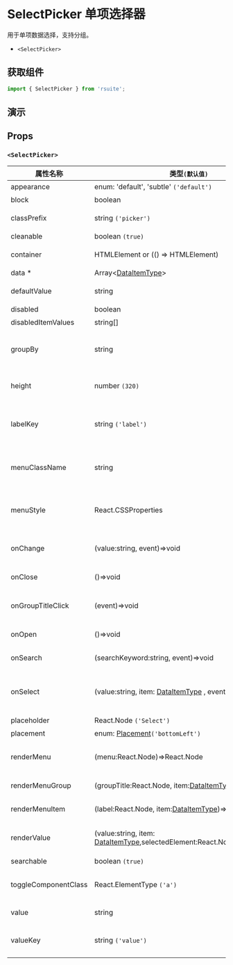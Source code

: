 # SelectPicker 单项选择器

用于单项数据选择，支持分组。

* `<SelectPicker>`

## 获取组件

```js
import { SelectPicker } from 'rsuite';
```

## 演示

<!--{demo}-->

## Props

### `<SelectPicker>`

| 属性名称             | 类型`(默认值)`                                                                      | 描述                                 |
| -------------------- | ----------------------------------------------------------------------------------- | ------------------------------------ |
| appearance           | enum: 'default', 'subtle' `('default')`                                             | 设置外观                             |
| block                | boolean                                                                             | 堵塞整行                             |
| classPrefix          | string `('picker')`                                                                 | 组件 CSS 类的前缀                    |
| cleanable            | boolean `(true)`                                                                    | 可以清除                             |
| container            | HTMLElement or (() => HTMLElement)                                                  | 设置渲染的容器                       |
| data \*              | Array&lt;[DataItemType](#types)&gt;                                                 | 组件数据                             |
| defaultValue         | string                                                                              | 设置默认值 `非受控`                  |
| disabled             | boolean                                                                             | 禁用组件                             |
| disabledItemValues   | string[]                                                                            | 禁用选项                             |
| groupBy              | string                                                                              | 设置分组条件在 `data` 中的 `key`     |
| height               | number `(320)`                                                                      | 设置 Dropdown 的高度                 |
| labelKey             | string `('label')`                                                                  | 设置选项显示内容在 `data` 中的 `key` |
| menuClassName        | string                                                                              | 应用于菜单 DOM 节点的 css class      |
| menuStyle            | React.CSSProperties                                                                 | 应用于菜单 DOM 节点的 style          |
| onChange             | (value:string, event)=>void                                                         | `value` 发生改变时的回调函数         |
| onClose              | ()=>void                                                                            | 关闭回调函数                         |
| onGroupTitleClick    | (event)=>void                                                                       | 点击分组标题的回调函数               |
| onOpen               | ()=>void                                                                            | 打开回调函数                         |
| onSearch             | (searchKeyword:string, event)=>void                                                 | 搜索的回调函数                       |
| onSelect             | (value:string, item: [DataItemType](#types) , event)=>void                          | 选项被点击选择后的回调函数           |
| placeholder          | React.Node `('Select')`                                                             | 占位符                               |
| placement            | enum: [Placement](#types)`('bottomLeft')`                                           | 位置                                 |
| renderMenu           | (menu:React.Node)=>React.Node                                                       | 自定义渲染菜单列表                   |
| renderMenuGroup      | (groupTitle:React.Node, item:[DataItemType](#types))=>React.Node                    | 自定义渲染选项组                     |
| renderMenuItem       | (label:React.Node, item:[DataItemType](#types))=>React.Node                         | 自定义渲染选项                       |
| renderValue          | (value:string, item: [DataItemType](#types),selectedElement:React.Node)=>React.Node | 自定义渲染被选中的选项               |
| searchable           | boolean `(true)`                                                                    | 可以搜索                             |
| toggleComponentClass | React.ElementType `('a')`                                                           | 为组件自定义元素类型                 |
| value                | string                                                                              | 设置值 `受控`,                       |
| valueKey             | string `('value')`                                                                  | 设置选项值在 `data` 中的 `key`       |
